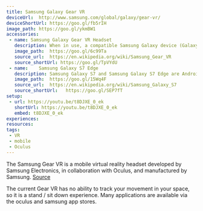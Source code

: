 ```yaml
---
title: Samsung Galaxy Gear VR	
deviceUrl: 	http://www.samsung.com/global/galaxy/gear-vr/
deviceShortUrl:	https://goo.gl/fb5rIH
image_path:	https://goo.gl/ykmBW1
accessories: 
 - name: Samsung Galaxy Gear VR Headset
   description:	When in use, a compatible Samsung Galaxy device (Galaxy Note 5, Galaxy S6/S6 Edge/S6 Edge+, or Galaxy S7/S7 Edge) acts as the headset's display and processor, while the Gear VR unit itself acts as the controller, which contains the high field of view, as well as a custom inertial measurement unit, or IMU, for rotational tracking, which connects to the smartphone via micro-USB. The Gear VR headset also includes a touchpad and back button on the side, as well as a proximity sensor to detect when the headset is on. (Wikipedia)
   image_path:	https://goo.gl/6c99Ta
   source_url:	https://en.wikipedia.org/wiki/Samsung_Gear_VR
   source_shortUrl:	https://goo.gl/TpVYdU
 - name:    Samsung Galaxy S7 Edge
   description:	Samsung Galaxy S7 and Samsung Galaxy S7 Edge are Android smartphones manufactured and marketed by Samsung Electronics. (Wikipedia)
   image_path:	https://goo.gl/15Wq4F
   source_url:	https://en.wikipedia.org/wiki/Samsung_Galaxy_S7
   source_shortUrl:   https://goo.gl/SEP7fT
setup:
 - url: https://youtu.be/t8DJXE_0_ek
   shortUrl: https://youtu.be/t8DJXE_0_ek
   embed: t8DJXE_0_ek
experiences:
resources:
tags: 
 - VR
 - mobile
 - Oculus
---
```


The Samsung Gear VR is a mobile virtual reality headset developed by Samsung Electronics, in collaboration with Oculus, and manufactured by Samsung.
[Source](https://en.wikipedia.org/wiki/Samsung_Gear_VR)

The current Gear VR has no ability to track your movement in your space, so it is a stand / sit down experience. Many applications are available via the oculus and samsung app stores.  



